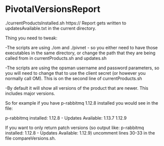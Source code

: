 # PivotalVersionsReport

./currentProductsInstalled.sh <PivnetAPIToken> https://<opsmanaddress> <opsmanuser> <opsmanpassword>
Report gets written to updatesAvailable.txt in the current directory.

Thing you need to tweak:
<p>
-The scripts are using ./om and ./pivnet - so you either need to have those executables in the same directory, or change the path that they are being called from in currentProducts.sh and updates.sh
<p>
-The scripts are using the opsman username and password parameters, so you will need to change that to use the client secret (or however you normally call OM). This is on the second line of currentProducts.sh
<p>
  
-By default it will show all versions of the product that are newer. This includes major versions.
<p>
    So for example if you have p-rabbitmq 1.12.8 installed you would see in the file:
<p>
p-rabbitmq  installed: 1.12.8  - Updates Available: 1.13.7  1.12.9
<p>
If you want to only return patch versions (so output like: p-rabbitmq  installed: 1.12.8  - Updates Available:   1.12.9)  uncomment lines 30-33 in the file compareVersions.sh.
